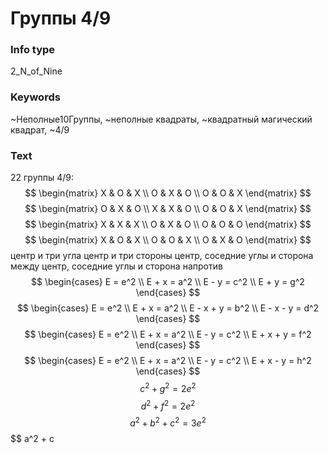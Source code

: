 # Группы 4/9
### Info type
2_N_of_Nine
### Keywords
~Неполные10Группы, ~неполные квадраты, ~квадратный магический квадрат, ~4/9
### Text
22 группы 4/9:
$$
\begin{matrix}
X & O & X \\
O & X & O \\
O & O & X
\end{matrix}
$$
$$
\begin{matrix}
O & X & O \\
X & X & O \\
O & O & X
\end{matrix}
$$
$$
\begin{matrix}
X & X & X \\
O & X & O \\
O & O & O
\end{matrix}
$$
$$
\begin{matrix}
X & O & X \\
O & O & X \\
O & X & O
\end{matrix}
$$
центр и три угла
центр и три стороны
центр,
соседние углы и
сторона между
центр,
соседние углы и
сторона напротив
$$
\begin{cases}
E = e^2 \\
E + x = a^2 \\
E - y = c^2 \\
E + y = g^2
\end{cases}
$$
$$
\begin{cases}
E = e^2 \\
E + x = a^2 \\
E - x + y = b^2 \\
E - x - y = d^2
\end{cases}
$$
$$
\begin{cases}
E = e^2 \\
E + x = a^2 \\
E - y = c^2 \\
E + x + y = f^2
\end{cases}
$$
$$
\begin{cases}
E = e^2 \\
E + x = a^2 \\
E - y = c^2 \\
E + x - y = h^2
\end{cases}
$$
$$
c^2 + g^2 = 2e^2
$$
$$
d^2 + f^2 = 2e^2
$$
$$
a^2 + b^2 + c^2 = 3e^2
$$
$$
a^2 + c
```

